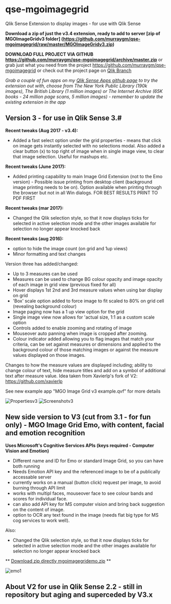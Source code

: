 # qse-mgoimagegrid
Qlik Sense Extension to display images - for use with Qlik Sense

**Download a zip of just the v3.4 extension, ready to add to server [zip of MGOImageGridv3 folder] (https://github.com/murraygm/qse-mgoimagegrid/raw/master/MGOImageGridv3.zip)**

**DOWNLOAD FULL PROJECT VIA GITHUB https://github.com/murraygm/qse-mgoimagegrid/archive/master.zip**
or grab just what you need from the project https://github.com/murraygm/qse-mgoimagegrid
or check out the project page on [Qlik Branch](http://branch.qlik.com/#!/project/56e8f64ee37930b98cf9dea4)

*Grab a couple of fun apps on my [Qlik Sense Apps github page](https://github.com/murraygm/qs-mgoqliksenseapps) to try the extension out with, choose from The New York Public Library (190k images), The British Library (1 million images) or The Internet Archive (65K books - 24 million page scans, 5 million images) - remember to update the existing extension in the app*

## Version 3 - for use in Qlik Sense 3.#
**Recent tweaks (Aug 2017 - v3.4):**
* Added a fast select option under the grid properties - means that click on image gets instantly selected with no selections modal. Also added a clear button (x) to top right of image when in single image view, to clear that image selection. Useful for mashups etc.

**Recent tweaks (June 2017):**
* Added printing capability to main Image Grid Extension (not to the Emo version) - Possible issue printing from desktop client (background image printing needs to be on). Option available when printing through the browser but not in all Win dialogs. FOR BEST RESULTS PRINT TO PDF FIRST

**Recent tweaks (mar 2017):**
* Changed the Qlik selection style, so that it now displays ticks for selected in active selection mode and the other images available for selection no longer appear knocked back 

**Recent tweaks (aug 2016):**
* option to hide the image count (on grid and 1up views)
* Minor formatting and text changes

Version three has added/changed:
* Up to 3 measures can be used
* Measures can be used to change BG colour opacity and image opacity of each image in grid view (previous fixed for all)
* Hover displays 1st 2nd and 3rd measure values when using bar display on grid
* 'Box' scale option added to force image to fit scaled to 80% on grid cell (revealing background colour)
* Image paging now has a 1 up view option for the grid
* Single image view now allows for 'actual size, 1:1 as a custom scale option
* Controls added to enable zooming and rotating of image
* Mouseover auto panning when image is cropped after zooming.
* Colour indicator added allowing you to flag images that match your criteria, can be set against measures or dimensions and applied to the background colour of those matching images or against the measure values displayed on those images.

Changes to how the measure values are displayed including; ability to change colour of text, hide measure titles and add on a symbol of additional text after measure value. Idea taken from Xavierlp's fork of V2: https://github.com/xavierlp

See new example app "MGO Image Grid v3 example.qvf" for more details

![Propertiesv3][Propsv3]
![Screenshotv3][Examplev3]


[Propsv3]: https://raw.githubusercontent.com/murraygm/qse-mgoimagegrid/v3/screenshots/imagegrid_props_v3.png "Propertiesv3"


[Examplev3]: https://raw.githubusercontent.com/murraygm/qse-mgoimagegrid/v3/screenshots/Screen%20Shot%20v3.png "Properties" 


## New side version to V3 (cut from 3.1 - for fun only) - MGO Image Grid Emo, with content, facial and emotion recognition
**Uses Microsoft's Cognitive Services APIs (keys required - Computer Vision and Emotion)**
* Different name and ID for Emo or standard Image Grid, so you can have both running
* Needs Emotion API key and the referenced image to be of a publically accessable server
* currently works on a manual (button click) request per image, to avoid burning through API limit
* works with multipl faces, mouseover face to see colour bands and scores for individual face.
* can also add API key for MS computer vision and bring back suggestion on the content of image.
* option to OCR any text found in the image (needs flat big type for MS cog services to work well).

Also:
* Changed the Qlik selection style, so that it now displays ticks for selected in active selection mode and the other images available for selection no longer appear knocked back 

** [Download zip directly mgoimagegridemo.zip](https://github.com/murraygm/qse-mgoimagegrid/raw/master/MGOImageGridEmo.zip) **

![emo1][emo1]

[emo1]: https://raw.githubusercontent.com/murraygm/qse-mgoimagegrid/master/screenshots/cognitive.png "emo1"



## About V2 for use in Qlik Sense 2.2 - still in repository but aging and superceded by V3.x



